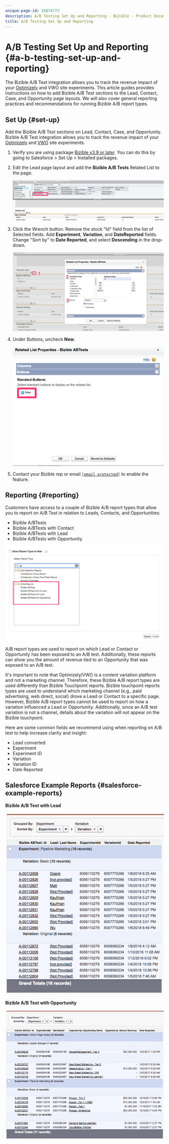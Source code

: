 ```yaml
---
unique-page-id: 18874773
description: A/B Testing Set Up and Reporting - Bizible - Product Documentation
title: A/B Testing Set Up and Reporting
---
```


# A/B Testing Set Up and Reporting {#a-b-testing-set-up-and-reporting}

The Bizible A/B Test integration allows you to track the revenue impact of your [Optimizely](http://optimizely.com/) and VWO site experiments. This article guides provides instructions on how to add Bizible A/B Test sections to the Lead, Contact, Case, and Opportunity page layouts. We will also cover general reporting practices and recommendations for running Bizible A/B report types.

## Set Up {#set-up}

Add the Bizible A/B Test sections on Lead, Contact, Case, and Opportunity. Bizible A/B Test integration allows you to track the revenue impact of your [Optimizely](http://optimizely.com/) and [VWO](http://vwo.com/) site experiments.

1. Verify you are using package [Bizible v3.9 or later](http://bizible.com/sf). You can do this by going to Salesforce > Set Up > Installed packages.
1. Edit the Lead page layout and add the **Bizible A/B Tests** Related List to the page.

   ![](assets/1.png)

1. Click the Wrench button. Remove the stock "Id" field from the list of Selected fields. Add **Experiment**, **Variation**, and **DateReported** fields. Change "Sort by" to **Date Reported**, and select **Descending** in the drop-down.

   ![](assets/2.png)

1. Under Buttons, uncheck **New**.

   ![](assets/3.png)

1. Contact your Bizible rep or email [`[email protected]`](http://docs.marketo.com/cdn-cgi/l/email-protection#94e7e1e4e4fbe6e0d4f6fdeefdf6f8f1baf7fbf9) to enable the feature.

## Reporting {#reporting}

Customers have access to a couple of Bizible A/B report types that allow you to report on A/B Test in relation to Leads, Contacts, and Opportunities:

* Bizible A/BTests
* Bizible A/BTests with Contact
* Bizible A/BTests with Lead
* Bizible A/BTests with Opportunity

![](assets/4.png)

A/B report types are used to report on which Lead or Contact or Opportunity has been exposed to an A/B test. Additionally, these reports can show you the amount of revenue tied to an Opportunity that was exposed to an A/B test.

It's important to note that Optimizely/VWO is a content variation platform and not a marketing channel. Therefore, these Bizible A/B report types are used differently than Bizible Touchpoint reports. Bizible touchpoint reports types are used to understand which marketing channel (e.g., paid advertising, web direct, social) drove a Lead or Contact to a specific page. However, Bizible A/B report types cannot be used to report on how a variation influenced a Lead or Opportunity. Additionally, since an A/B test variation is not a channel, details about the variation will not appear on the Bizible touchpoint.

Here are some common fields we recommend using when reporting on A/B test to help increase clarity and insight:

* Lead converted
* Experiment
* Experiment ID
* Variation
* Variation ID
* Date Reported

## Salesforce Example Reports {#salesforce-example-reports}

**Bizible A/B Test with Lead**

![](assets/5.png)

**Bizible A/B Test with Opportunity**

![](assets/6.png)

